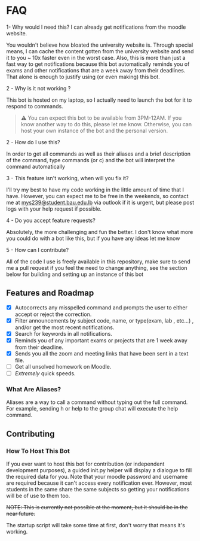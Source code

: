 # FAQ

1- Why would I need this? I can already get notifications from the moodle website.

You wouldn't believe how bloated the university website is. Through special means, I can cache the content gotten from the university website and send it to you ~ 10x faster even in the worst case. Also, this is more than just a fast way to get notifications because this bot automatically reminds you of exams and other notifications that are a week away from their deadlines. That alone is enough to justify using (or even making) this bot.

2 - Why is it not working ?

This bot is hosted on my laptop, so I actually need to launch the bot for it to respond to commands.
> ⚠️ You can expect this bot to be available from 3PM-12AM.
If you know another way to do this, please let me know.
Otherwise, you can host your own instance of the bot and the personal version.

2 - How do I use this?

In order to get all commands as well as their aliases and a brief description of the command,
type commands (or c) and the bot will interpret the command automatically

3 - This feature isn't working, when will you fix it?

I'll try my best to have my code working in the little amount of time that I have. However, you can expect me to be free in the weekends, so contact me at mys239@student.bau.edu.lb via outlook if it is urgent, but please post logs with your help request if possible.

4 - Do you accept feature requests?

Absolutely, the more challenging and fun the better. I don't know what more you could do with a bot like this, but if you have any ideas let me know

5 - How can I contribute?

All of the code I use is freely available in this repository, make sure to send me a pull request if you feel the need to change anything, see the section below for building and setting up an instance of this bot

## Features and Roadmap

- [x]  Autocorrects any misspelled command and prompts the user to either accept or reject the correction.
- [x]  Filter announcements by subject code, name, or type(exam, lab , etc...) ,  and/or get the most recent notifications.
- [x]  Search for keywords in all notifications.
- [x]  Reminds you of any important exams or projects that are 1 week away from their deadline.
- [x]  Sends you all the zoom and meeting links that have been sent in a text file.
- [ ]   Get all unsolved homework on Moodle.
- [ ]   *Extremely* quick speeds.

### What Are Aliases?

Aliases are a way to call a command without typing out the full command.
For example, sending h or help to the group chat will execute the help command.

## Contributing

### How To Host This Bot

If you ever want to host this bot for contribution (or independent development purposes), a guided init.py helper will display a dialogue to fill the required data for you.
Note that your moodle password and username are required because it can't access every notification ever. However, most students in the same share the same subjects so getting your notifications will be of use to them too.

~~NOTE: This is currently not possible at the moment, but it should be in the near future.~~

The startup script will take some time at first, don't worry that means it's working.
